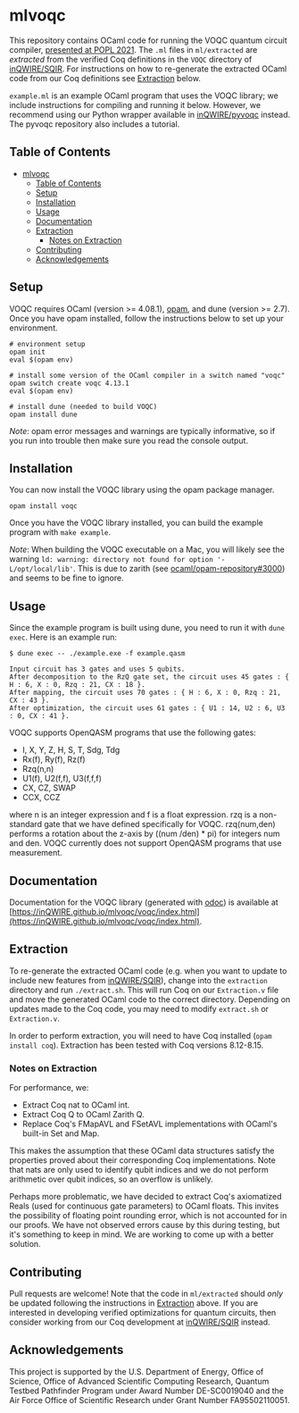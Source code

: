 # mlvoqc

This repository contains OCaml code for running the VOQC quantum circuit compiler, [presented at POPL 2021](https://dl.acm.org/doi/10.1145/3434318). The `.ml` files in `ml/extracted` are *extracted* from the verified Coq definitions in the `VOQC` directory of [inQWIRE/SQIR](https://github.com/inQWIRE/SQIR). For instructions on how to re-generate the extracted OCaml code from our Coq definitions see [Extraction](#extraction) below. 

`example.ml` is an example OCaml program that uses the VOQC library; we include instructions for compiling and running it below. However, we recommend using our Python wrapper available in [inQWIRE/pyvoqc](https://github.com/inQWIRE/pyvoqc) instead. The pyvoqc repository also includes a tutorial.

## Table of Contents

- [mlvoqc](#mlvoqc)
  - [Table of Contents](#table-of-contents)
  - [Setup](#setup)
  - [Installation](#installation)
  - [Usage](#usage)
  - [Documentation](#documentation)
  - [Extraction](#extraction)
    - [Notes on Extraction](#notes-on-extraction)
  - [Contributing](#contributing)
  - [Acknowledgements](#acknowledgements)

## Setup

VOQC requires OCaml (version >= 4.08.1), [opam](https://opam.ocaml.org/doc/Install.html), and dune (version >= 2.7). Once you have opam installed, follow the instructions below to set up your environment.
```
# environment setup
opam init
eval $(opam env)

# install some version of the OCaml compiler in a switch named "voqc"
opam switch create voqc 4.13.1
eval $(opam env)

# install dune (needed to build VOQC)
opam install dune
```

*Note*: opam error messages and warnings are typically informative, so if you run into trouble then make sure you read the console output.

## Installation

You can now install the VOQC library using the opam package manager.
```
opam install voqc
```

Once you have the VOQC library installed, you can build the example program with `make example`.

*Note*: When building the VOQC executable on a Mac, you will likely see the warning `ld: warning: directory not found for option '-L/opt/local/lib'`. This is due to zarith (see [ocaml/opam-repository#3000](https://github.com/ocaml/opam-repository/issues/3000)) and seems to be fine to ignore.

## Usage

Since the example program is built using dune, you need to run it with `dune exec`. Here is an example run:
```
$ dune exec -- ./example.exe -f example.qasm 

Input circuit has 3 gates and uses 5 qubits.
After decomposition to the RzQ gate set, the circuit uses 45 gates : { H : 6, X : 0, Rzq : 21, CX : 18 }.
After mapping, the circuit uses 70 gates : { H : 6, X : 0, Rzq : 21, CX : 43 }.
After optimization, the circuit uses 61 gates : { U1 : 14, U2 : 6, U3 : 0, CX : 41 }.
```

VOQC supports OpenQASM programs that use the following gates:
* I, X, Y, Z, H, S, T, Sdg, Tdg
* Rx(f), Ry(f), Rz(f)
* Rzq(n,n)
* U1(f), U2(f,f), U3(f,f,f)
* CX, CZ, SWAP
* CCX, CCZ

where n is an integer expression and f is a float expression. rzq is a non-standard gate that we have defined specifically for VOQC. rzq(num,den) performs a rotation about the z-axis by ((num /den) * pi) for integers num and den. VOQC currently does not support OpenQASM programs that use measurement.

## Documentation

Documentation for the VOQC library (generated with [odoc](https://github.com/ocaml/odoc)) is available at [https://inQWIRE.github.io/mlvoqc/voqc/index.html](https://inQWIRE.github.io/mlvoqc/voqc/index.html).

## Extraction

To re-generate the extracted OCaml code (e.g. when you want to update to include new features from [inQWIRE/SQIR](https://github.com/inQWIRE/SQIR)), change into the `extraction` directory and run `./extract.sh`. This will run Coq on our `Extraction.v` file and move the generated OCaml code to the correct directory. Depending on updates made to the Coq code, you may need to modify `extract.sh` or `Extraction.v`.

In order to perform extraction, you will need to have Coq installed (`opam install coq`). Extraction has been tested with Coq versions 8.12-8.15.

### Notes on Extraction

For performance, we:
* Extract Coq nat to OCaml int.
* Extract Coq Q to OCaml Zarith Q.
* Replace Coq's FMapAVL and FSetAVL implementations with OCaml's built-in Set and Map.

This makes the assumption that these OCaml data structures satisfy the properties proved about their corresponding Coq implementations. Note that nats are only used to identify qubit indices and we do not perform arithmetic over qubit indices, so an overflow is unlikely.

Perhaps more problematic, we have decided to extract Coq's axiomatized Reals (used for continuous gate parameters) to OCaml floats. This invites the possibility of floating point rounding error, which is not accounted for in our proofs. We have not observed errors cause by this during testing, but it's something to keep in mind. We are working to come up with a better solution.

## Contributing

Pull requests are welcome! Note that the code in `ml/extracted` should *only* be updated following the instructions in [Extraction](#extraction) above. If you are interested in developing verified optimizations for quantum circuits, then consider working from our Coq development at [inQWIRE/SQIR](https://github.com/inQWIRE/SQIR) instead.

## Acknowledgements

This project is supported by the U.S. Department of Energy, Office of Science, Office of Advanced Scientific Computing Research, Quantum Testbed Pathfinder Program under Award Number DE-SC0019040 and the Air Force Office of Scientific Research under Grant Number FA95502110051.
